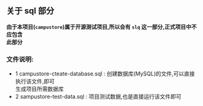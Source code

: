 ## 关于 sql 部分
    
    
**由于本项目(`campustore`)属于开源测试项目,所以会有 `slq` 这一部分,正式项目中不应包含  
此部分**

### 文件说明: 
- 1 campustore-cteate-database.sql : 创建数据库(MySQL)的文件,可以直接执行该文件,即可  
    生成项目所需数据库
- 2 sampustore-test-data.sql : 项目测试数据,也是直接运行该文件即可  
    
    
    


